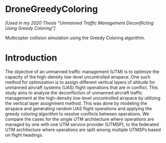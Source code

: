 # DroneGreedyColoring
*[Used in my 2020 Thesis "Unmanned Traffic Management Deconflicting Using Greedy Coloring"]*

Multicopter collision simulation using the Greedy Coloring algorithm.

# Introduction
The objective of an unmanned traffic management (UTM) is to optimize the capacity of the high-density low-level 
uncontrolled airspace. One such method for optimization is to assign different vertical layers of altitude for 
unmanned aircraft systems (UAS) flight operations that are in conflict.
This study aims to analyze the deconfliction of unmanned aircraft traffic management at the high-density low-level 
uncontrolled airspace by utilizing the vertical layer assignment method. This was done by modeling the airspace 
and generating random UAS flight operations and applying the greedy coloring algorithm to resolve conflicts 
between operations. We compare the cases for the single UTM architecture where operations are managed by one 
with one UTM service provider (UTMSP), to the federated UTM architecture where operations are split among 
multiple UTMSPs based on flight headings.
